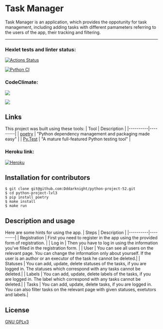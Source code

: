 # Task Manager
Task Manager is an application, which provides the oppotunity for task management, including adding tasks with different pamameters referring to the users of the app, their tracking and filtering.

____

### Hexlet tests and linter status:
[![Actions Status](https://github.com/Dddarknight/python-project-52/workflows/hexlet-check/badge.svg)](https://github.com/Dddarknight/python-project-52/actions)

[![Python CI](https://github.com/Dddarknight/python-project-52/actions/workflows/pyci.yml/badge.svg)](https://github.com/Dddarknight/python-project-52/actions)


### CodeClimate:
<a href="https://codeclimate.com/github/Dddarknight/python-project-52/maintainability"><img src="https://api.codeclimate.com/v1/badges/bd5f746a84f1581c4360/maintainability" /></a>

<a href="https://codeclimate.com/github/Dddarknight/python-project-52/test_coverage"><img src="https://api.codeclimate.com/v1/badges/bd5f746a84f1581c4360/test_coverage" /></a>

## Links
This project was built using these tools:
| Tool | Description |
|----------|---------|
| [poetry](https://python-poetry.org/) |  "Python dependency management and packaging made easy" |
| [Py.Test](https://pytest.org) | "A mature full-featured Python testing tool" |

### Heroku link:

[![Heroku](https://heroku-badge.herokuapp.com/?app=heroku-badge)](https://dashboard.heroku.com/apps/fast-sea-58330)

## Installation for contributors
```
$ git clone git@github.com:Dddarknight/python-project-52.git
$ cd python-project-lvl3
$ pip install poetry
$ make install
$ make run
```

## Description and usage
Here are some hints for using the app.
| Steps | Description |
|----------|---------|
| Registration |  First you need to register in the app using the provided form of registration. |
| Log in | Then you have to log in using the information you've filled in the registration form. |
| User | You can see all users on the relevant page. You can change the information only about yourself. If the user is an author or an executor of the task he cannot be deleted.|
| Statuses | You can add, update, delete statuses of the tasks, if you are logged in. The statuses which correspond with any tasks cannot be deleted.|
| Labels | You can add, update, delete labels of the tasks, if you are logged in. The label which correspond with any tasks cannot be deleted.|
| Tasks | You can add, update, delete tasks, if you are logged in. You can also filter tasks on the relevant page with given statuses, exetutors and labels.|

## License
[GNU GPLv3](https://choosealicense.com/licenses/gpl-3.0/)
